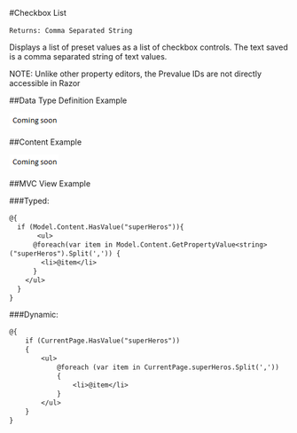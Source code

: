 #Checkbox List

`Returns: Comma Separated String`

Displays a list of preset values as a list of checkbox controls. The text saved is a comma separated string of text values.

NOTE: Unlike other property editors, the Prevalue IDs are not directly accessible in Razor

##Data Type Definition Example

![True/Checkbox List Definition](images/wip.png)

##Content Example 

![Checkbox List Example](images/wip.png)

##MVC View Example

###Typed:

	@{
	  if (Model.Content.HasValue("superHeros")){                                                     
	       <ul>                                                        
	      @foreach(var item in Model.Content.GetPropertyValue<string>("superHeros").Split(',')) { 
	        <li>@item</li>
	      }
	    </ul>                                                                                       
	  }
	}

###Dynamic: 

	@{
	    if (CurrentPage.HasValue("superHeros"))
	    {
	        <ul>
	            @foreach (var item in CurrentPage.superHeros.Split(','))
	            {
	                <li>@item</li>
	            }
	        </ul>
	    }
	}
    
